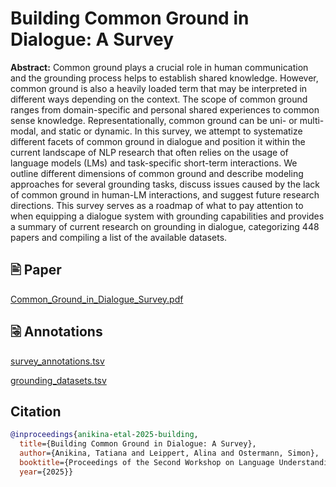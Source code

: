 # Building Common Ground in Dialogue: A Survey
**Abstract:** Common ground plays a crucial role in human communication and the grounding process helps to establish shared knowledge. However, common ground is also a heavily loaded term that may be interpreted in different ways depending on the context. The scope of common ground ranges from domain-specific and personal shared experiences to common sense knowledge. Representationally, common ground can be uni- or multi-modal, and static or dynamic. In this survey, we attempt to systematize different facets of common ground in dialogue and position it within the current landscape of NLP research that often relies on the usage of language models (LMs) and task-specific short-term interactions. We outline different dimensions of common ground and describe modeling approaches for several grounding tasks, discuss issues caused by the lack of common ground in human-LM interactions, and suggest future research directions. This survey serves as a roadmap of what to pay attention to when equipping a dialogue system with grounding capabilities and provides a summary of current research on grounding in dialogue, categorizing 448 papers and compiling a list of the available datasets.

## 🖹 Paper
[Common_Ground_in_Dialogue_Survey.pdf](https://github.com/tanikina/common-ground-in-dialogue/blob/main/Common_Ground_in_Dialogue_Survey.pdf)

## 🗟 Annotations
[survey_annotations.tsv](https://github.com/tanikina/common-ground-in-dialogue/blob/main/survey_annotations.tsv)

[grounding_datasets.tsv](https://github.com/tanikina/common-ground-in-dialogue/blob/main/grounding_datasets.tsv)

## Citation

```bibtex
@inproceedings{anikina-etal-2025-building,
  title={Building Common Ground in Dialogue: A Survey},
  author={Anikina, Tatiana and Leippert, Alina and Ostermann, Simon},
  booktitle={Proceedings of the Second Workshop on Language Understanding in the Human-Machine Era (LUHME 2025)},
  year={2025}}
```
